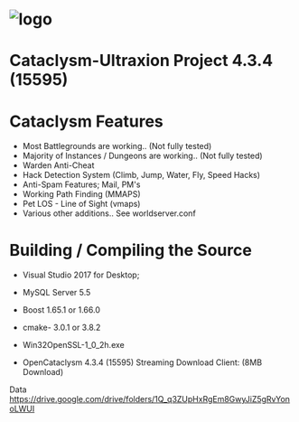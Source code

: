 # ![logo]([url=https://subefotos.com/ver/?4ba141b23aed3d1517dbd971c4b49ddco.jpg][img]http://thumbs.subefotos.com/4ba141b23aed3d1517dbd971c4b49ddco.jpg[/img][/url])
# Cataclysm-Ultraxion Project 4.3.4 (15595)

# Cataclysm Features

- Most Battlegrounds are working.. (Not fully tested)
- Majority of Instances / Dungeons are working.. (Not fully tested)
- Warden Anti-Cheat
- Hack Detection System (Climb, Jump, Water, Fly, Speed Hacks)
- Anti-Spam Features; Mail, PM's
- Working Path Finding (MMAPS)
- Pet LOS - Line of Sight (vmaps)
- Various other additions.. See worldserver.conf


# Building / Compiling the Source

* Visual Studio 2017 for Desktop;

* MySQL Server 5.5

* Boost 1.65.1 or 1.66.0


* cmake- 3.0.1 or 3.8.2


* Win32OpenSSL-1_0_2h.exe


* OpenCataclysm 4.3.4 (15595) Streaming Download Client: (8MB Download)


Data https://drive.google.com/drive/folders/1Q_q3ZUpHxRgEm8GwyJiZ5gRvYonoLWUI
